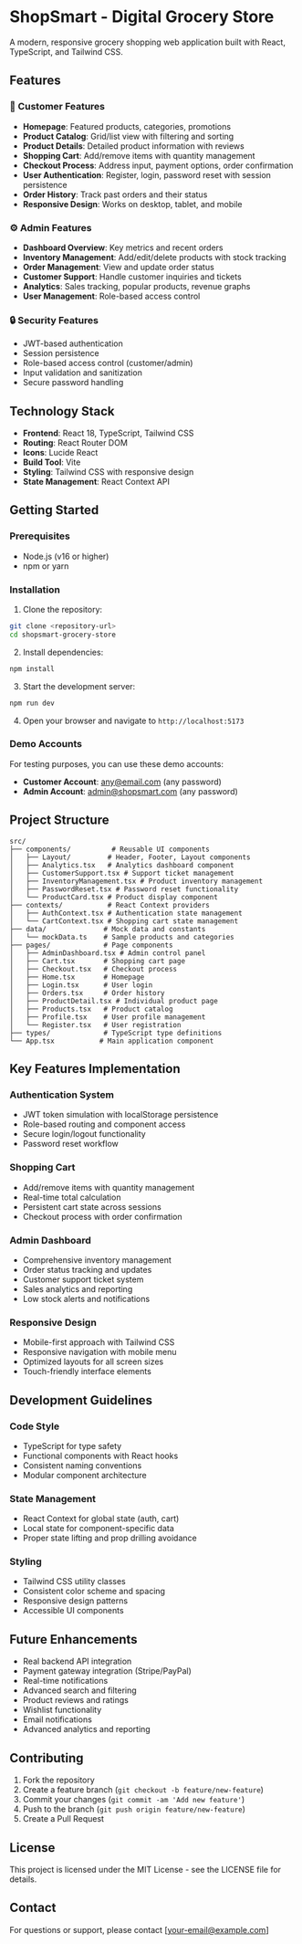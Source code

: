 # ShopSmart - Digital Grocery Store

A modern, responsive grocery shopping web application built with React, TypeScript, and Tailwind CSS.

## Features

### 🛒 Customer Features
- **Homepage**: Featured products, categories, promotions
- **Product Catalog**: Grid/list view with filtering and sorting
- **Product Details**: Detailed product information with reviews
- **Shopping Cart**: Add/remove items with quantity management
- **Checkout Process**: Address input, payment options, order confirmation
- **User Authentication**: Register, login, password reset with session persistence
- **Order History**: Track past orders and their status
- **Responsive Design**: Works on desktop, tablet, and mobile

### ⚙️ Admin Features
- **Dashboard Overview**: Key metrics and recent orders
- **Inventory Management**: Add/edit/delete products with stock tracking
- **Order Management**: View and update order status
- **Customer Support**: Handle customer inquiries and tickets
- **Analytics**: Sales tracking, popular products, revenue graphs
- **User Management**: Role-based access control

### 🔒 Security Features
- JWT-based authentication
- Session persistence
- Role-based access control (customer/admin)
- Input validation and sanitization
- Secure password handling

## Technology Stack

- **Frontend**: React 18, TypeScript, Tailwind CSS
- **Routing**: React Router DOM
- **Icons**: Lucide React
- **Build Tool**: Vite
- **Styling**: Tailwind CSS with responsive design
- **State Management**: React Context API

## Getting Started

### Prerequisites
- Node.js (v16 or higher)
- npm or yarn

### Installation

1. Clone the repository:
```bash
git clone <repository-url>
cd shopsmart-grocery-store
```

2. Install dependencies:
```bash
npm install
```

3. Start the development server:
```bash
npm run dev
```

4. Open your browser and navigate to `http://localhost:5173`

### Demo Accounts

For testing purposes, you can use these demo accounts:

- **Customer Account**: any@email.com (any password)
- **Admin Account**: admin@shopsmart.com (any password)

## Project Structure

```
src/
├── components/          # Reusable UI components
│   ├── Layout/         # Header, Footer, Layout components
│   ├── Analytics.tsx   # Analytics dashboard component
│   ├── CustomerSupport.tsx # Support ticket management
│   ├── InventoryManagement.tsx # Product inventory management
│   ├── PasswordReset.tsx # Password reset functionality
│   └── ProductCard.tsx # Product display component
├── contexts/           # React Context providers
│   ├── AuthContext.tsx # Authentication state management
│   └── CartContext.tsx # Shopping cart state management
├── data/              # Mock data and constants
│   └── mockData.ts    # Sample products and categories
├── pages/             # Page components
│   ├── AdminDashboard.tsx # Admin control panel
│   ├── Cart.tsx       # Shopping cart page
│   ├── Checkout.tsx   # Checkout process
│   ├── Home.tsx       # Homepage
│   ├── Login.tsx      # User login
│   ├── Orders.tsx     # Order history
│   ├── ProductDetail.tsx # Individual product page
│   ├── Products.tsx   # Product catalog
│   ├── Profile.tsx    # User profile management
│   └── Register.tsx   # User registration
├── types/             # TypeScript type definitions
└── App.tsx           # Main application component
```

## Key Features Implementation

### Authentication System
- JWT token simulation with localStorage persistence
- Role-based routing and component access
- Secure login/logout functionality
- Password reset workflow

### Shopping Cart
- Add/remove items with quantity management
- Real-time total calculation
- Persistent cart state across sessions
- Checkout process with order confirmation

### Admin Dashboard
- Comprehensive inventory management
- Order status tracking and updates
- Customer support ticket system
- Sales analytics and reporting
- Low stock alerts and notifications

### Responsive Design
- Mobile-first approach with Tailwind CSS
- Responsive navigation with mobile menu
- Optimized layouts for all screen sizes
- Touch-friendly interface elements

## Development Guidelines

### Code Style
- TypeScript for type safety
- Functional components with React hooks
- Consistent naming conventions
- Modular component architecture

### State Management
- React Context for global state (auth, cart)
- Local state for component-specific data
- Proper state lifting and prop drilling avoidance

### Styling
- Tailwind CSS utility classes
- Consistent color scheme and spacing
- Responsive design patterns
- Accessible UI components

## Future Enhancements

- Real backend API integration
- Payment gateway integration (Stripe/PayPal)
- Real-time notifications
- Advanced search and filtering
- Product reviews and ratings
- Wishlist functionality
- Email notifications
- Advanced analytics and reporting

## Contributing

1. Fork the repository
2. Create a feature branch (`git checkout -b feature/new-feature`)
3. Commit your changes (`git commit -am 'Add new feature'`)
4. Push to the branch (`git push origin feature/new-feature`)
5. Create a Pull Request

## License

This project is licensed under the MIT License - see the LICENSE file for details.

## Contact

For questions or support, please contact [your-email@example.com]